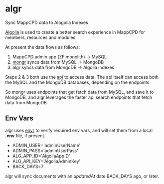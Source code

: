 # algr

Sync MappCPD data to Alogolia Indexes

[Algolia](https://www.algolia.com/) is used to create a better search experience in MappCPD for members, resources and modules.

At present the data flows as follows:

1. MappCPD admin app (ZF monolith) -> MySQL
2. [mongr](https://github.com/mappcpd/mongr) syncs data from MySQL -> MongoDB
3. algr syncs data from MongoDB -> Algolia indexes

Steps 2 & 3 both use the [api](https://github.com/mappcpd/api) to access data. The api itself 
can access both the MySQL and the MongoDB databases, depending on the endpoints. 

So mongr uses endpoints that get fetch data from MySQL, and save it to MongoDB, and algr leverages the faster api search 
endpoints that fetch data from MongoDB. 
  

## Env Vars
algr uses [envr](https://github.com/34South/envr) to verify required env vars, 
and will set them from a local **.env** file, if present. 
 
* ADMIN_USER='adminUserName'
* ADMIN_PASS='adminUserPass'
* ALG_APP_ID='AlgoliaAppID'
* ALG_API_KEY='AlgoliaAdminKey'
* BACK_DAYS=7
 
algr will sync documents with an _updatedAt_ date BACK_DAYS ago, or later.      




 